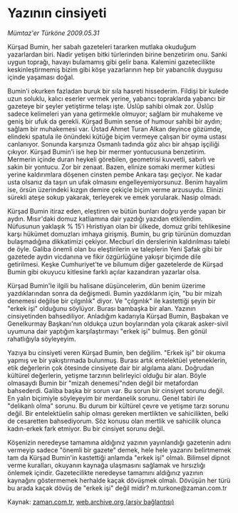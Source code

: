 # Yazının cinsiyeti

*Mümtaz'er Türköne 2009.05.31*

<tr><td class="metin" colspan="2" style="padding-top: 20px; padding-left: 5px; padding-right: 10px;">Kürşad Bumin, her sabah gazeteleri tararken mutlaka okuduğum yazarlardan biri. Nadir yetişen bitki türlerinden birine benzetirim onu. Sanki uygun toprağı, havayı bulamamış gibi gelir bana. Kalemini gazetecilikte keskinleştirmemiş bizim gibi köşe yazarlarının hep bir yabancılık duygusu içinde yaşaması doğal.</td></tr><tr><td class="metin" colspan="2" style="padding-top: 20px; padding-left: 5px; padding-right: 10px;"><p>Bumin'i okurken fazladan buruk bir sıla hasreti hissederim. Fildişi bir kulede uzun soluklu, kalıcı eserler vermek yerine, yabancı topraklarda yabancı bir gazeteye bir şeyler yetiştirme telaşı işte. Üslûp sahibi olmak zor. Üslûp sadece kelimeleri yan yana getirmekle olmuyor; sağlam bir muhakeme ve geniş bir ufuk da gerekli. Kürşad Bumin sense of humour sahibi bir aydın; sağlam bir muhakemesi var. Üstad Ahmet Turan Alkan deyince gözümde, elindeki spatula ile önündeki kütüğe biçim vermeye çalışan bir oyma ustası canlanıyor. Sonunda karşınıza Osmanlı tadında göz alıcı bir ahşap işçiliği çıkıyor. Kürşad Bumin'i ise hep bir mermer yontucusuna benzetirim. Mermerin içinde duran heykeli görebilen, geometrisi kuvvetli, sabırlı ve sakin bir yontucu. Zor bir zenaat. Bazen, elinize somaki mermer kütlesi yerine kaldırımlara döşenen cinsten pembe Ankara taşı geçiyor. Ne kadar usta olsanız da taşın un ufak olmasını engelleyemiyorsunuz. Benim hayalim ise, örsün üzerindeki kızgın demire çekiçle biçim verme arzusuydu. Elinizi sürekli ateşe sokup yakarak, terleyerek ve emek yorularak. Nasip olmadı.
<p>Kürşad Bumin itiraz eden, eleştiren ve bütün bunları doğru yerde yapan bir aydın. Mısır'daki domuz katliamına dair yazdığı yazıdan etkilendim. Nüfusunun yaklaşık % 15'i Hıristiyan olan bir ülkede, domuz gribi tehlikesine karşı hükümet domuzları imhaya girişmiş. Bumin, bu grip türünün domuzdan bulaşmadığına dikkatimizi çekiyor. Mecburî din derslerinin kaldırılması talebi de öyle. Galiba önemli olan bu eleştirilerin ve taleplerin Yeni Şafak gibi bir gazetede aydın vicdanına ve fikir özgürlüğüne yakışır biçimde dile getirilmesi. Keşke Cumhuriyet'te ve bilumum diğer gazetelerde de Kürşad Bumin gibi okuyucu kitlesine farklı açılar kazandıran yazarlar olsa.
<p>Kürşad Bumin'le ilgili bu halisane düşüncelerim, dün benim üzerime yazdıklarından sonra da değişmedi. Bumin yazdıklarım için, "bu bir mizah denemesi değilse bir çılgınlık" diyor. Ve "çılgınlık" ile kastettiği şeyin bir "erkek işi" olduğunu söylüyor. Burası bambaşka bir alan. Yazının cinsiyetinden bahsediliyor. Anladığım kadarıyla Kürşad Bumin, Başbakan ve Genelkurmay Başkanı'nın oldukça uzun boylarından yola çıkarak asker-sivil uyumuna dair yaptığım karşılaştırmayı "erkek işi" bulmuş. Ben gönül rahatlığıyla söyleyeyim.
<p>Yazıya bu cinsiyeti veren Kürşad Bumin, ben değilim. "Erkek işi" bir okuma yapmış ve bir yakıştırmada bulunmuş. Burası artık entelektüel yeteneklerin, etik değerlerin çok ötesinde cinsiyete dair bir algılama alanı. Doğrudan kültürel değerlerin, yetişme tarzının belirleyici olduğu bir alan. Böyle olmasaydı Bumin bir "mizah denemesi"nden değil bir metafordan bahsederdi. Galiba başka bir sorun var. Bu sorun bir cinsiyet sorunu değil. En yalın biçimiyle söyleyeyim bir merdanelik sorunu. Genel tabiri ile "delikanlı olma" sorunu. Bu durum bir kültürel çevre ve yetişme tarzı sorunu değil. Bir entelektüelin sahip olması gereken mertlikten ve sahicilikten, belki de cesaretten bahsediyorum. Söz konusu olan mertlik ve sahicilik olunca kadın-erkek fark etmiyor. Bu bir cinsiyet sorunu değil.
<p>Köşenizin neredeyse tamamına aldığınız yazının yayınlandığı gazetenin adını vermeyip sadece "önemli bir gazete" demek, hele hele yazarını belirtmemek tam da Kürşad Bumin'in kastettiği anlamda "erkek işi" olmalı. Bilimsel dipnot verme kuralları, okuyanın kaynağa ulaşmasını sağlamak ve hırsızlığı önlemek içindir. Gazetecilikte neredeyse tamamını aldığınız yazının kaynağını göstermemek herhalde kaçak dövüşmek olmalı. Dövüşün her türü bu arada kaçak dövüş de "erkek işi" değil midir? m.turkone@zaman.com.tr<br/></p></p></p></p></p></td></tr>

Kaynak: [zaman.com.tr](http://zaman.com.tr/yazar.do?yazino=853604), [web.archive.org (arşiv bağlantısı)](http://web.archive.org/web/20090608065650/http://www.zaman.com.tr:80/yazar.do?yazino=853604)
